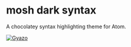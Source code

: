 # mosh dark syntax

A chocolatey syntax highlighting theme for Atom.

[![Gyazo](http://i.gyazo.com/20d759c9b683469ba4b1785cbf393992.png)](http://gyazo.com/20d759c9b683469ba4b1785cbf393992)
